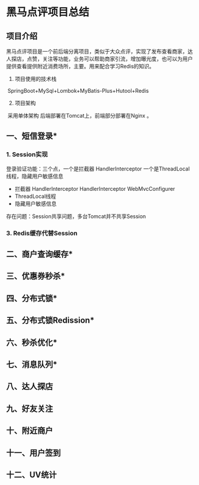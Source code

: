 # 黑马点评项目总结

## 项目介绍 

黑马点评项目是一个前后端分离项目，类似于大众点评，实现了发布查看商家，达人探店，点赞，关注等功能，业务可以帮助商家引流，增加曝光度，也可以为用户提供查看提供附近消费场所，主要。用来配合学习Redis的知识。

1. 项目使用的技术栈

​      SpringBoot+MySql+Lombok+MyBatis-Plus+Hutool+Redis

2. 项目架构

​      采用单体架构   后端部署在Tomcat上，前端部分部署在Nginx 。

## 一、短信登录*

### 1. Session实现

登录验证功能：三个点，一个是拦截器 HandlerInterceptor 一个是ThreadLocal线程，隐藏用户敏感信息

- 拦截器 HandlerInterceptor
  HandlerInterceptor WebMvcConfigurer
- ThreadLocal线程
- 隐藏用户敏感信息

存在问题：Session共享问题，多台Tomcat并不共享Session

### 3. Redis缓存代替Session



## 二、商户查询缓存*



## 三、优惠券秒杀*



## 四、分布式锁*



## 五、分布式锁Redission*



## 六、秒杀优化*



## 七、消息队列*



## 八、达人探店



## 九、好友关注



## 十、附近商户



## 十一、用户签到



## 十二、UV统计

